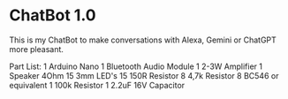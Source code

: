 # ChatBot 1.0
This is my ChatBot to make conversations with Alexa, Gemini or ChatGPT more pleasant.

Part List:
1 Arduino Nano
1 Bluetooth Audio Module
1 2-3W Amplifier
1 Speaker 4Ohm
15 3mm LED's
15 150R Resistor
8 4,7k Resistor
8 BC546 or equivalent
1 100k Resistor
1 2.2uF 16V Capacitor
